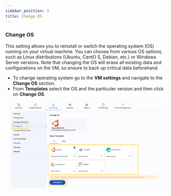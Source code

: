 ```yaml
---
sidebar_position: 3
title: Change OS
---
```


### **Change OS**

This setting allows you to reinstall or switch the operating system (OS) running on your virtual machine. You can choose from various OS options, such as Linux distributions (Ubuntu, CentO    S, Debian, etc.) or Windows Server versions. Note that changing the OS will erase all existing data and configurations on the VM, so ensure to back up critical data beforehand.

- To change operating system go to the **VM settings** and navigate to the **Change OS** section. 
- From **Templates** select the OS and the particuler version and then click on **Change OS**.

![alt text](../images/stackconsole-vm-settings-change-os.png)